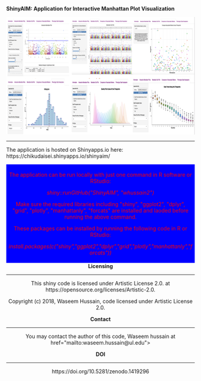  <b> ShinyAIM: Application for Interactive Manhattan Plot Visualization</b>
 
![](www/image.png)
<hr> 
The application is hosted on Shinyapps.io here: https://chikudaisei.shinyapps.io/shinyaim/
<header class = "mainHeader">
<p>
<div style="background-color:blue;color:red;padding:5px;">
<p>The application can be run  locally with just one command in R software or RStudio:</p>
<p><i>shiny::runGitHub("ShinyAIM", "whussain2")</i></p>
<p>Make sure the required libraries including "shiny", "ggplot2", "dplyr", "grid", "plotly", "manhattanly", "forcats" are installed and laoded before running the above command.</p>
<p>These packages can be installed by running the following code in R or RStudio:</p> 
<p><i>install.packages(c("shiny","ggplot2","dplyr","grid","plotly","manhattanly","forcats"))</i></p>
</div>
<b>Licensing</b>
<hr>
<p>This shiny code is licensed under Artistic License 2.0. at https://opensource.org/licenses/Artistic-2.0.</p> 
<p>Copyright (c) 2018, Waseem Hussain,  code licensed under Artistic License 2.0.</p>

<b>Contact</b>
<hr>
<p>You may contact the author of this code, Waseem hussain at <a> href="mailto:waseem.hussain@ul.edu"> </a> </p>

<b> DOI </b>
<hr>
https://doi.org/10.5281/zenodo.1419296
